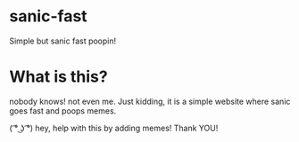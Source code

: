 # sanic-fast
Simple but sanic fast poopin!

# What is this?
nobody knows! not even me.
Just kidding, it is a simple website where sanic goes fast and poops memes.

( ͡° ͜ʖ ͡°) hey, help with this by adding memes! Thank YOU!
